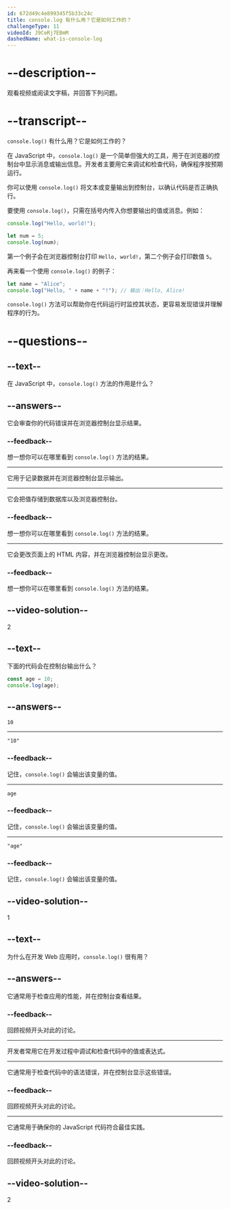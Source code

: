 ```yaml
---
id: 672d49c4e899345f5b33c24c
title: console.log 有什么用？它是如何工作的？
challengeType: 11
videoId: J9CeRj7EBmM
dashedName: what-is-console-log
---
```


# --description--

观看视频或阅读文字稿，并回答下列问题。

# --transcript--

`console.log()` 有什么用？它是如何工作的？

在 JavaScript 中，`console.log()` 是一个简单但强大的工具，用于在浏览器的控制台中显示消息或输出信息。开发者主要用它来调试和检查代码，确保程序按预期运行。

你可以使用 `console.log()` 将文本或变量输出到控制台，以确认代码是否正确执行。

要使用 `console.log()`，只需在括号内传入你想要输出的值或消息。例如：

```js
console.log("Hello, world!");

let num = 5;
console.log(num);
```

第一个例子会在浏览器控制台打印 `Hello, world!`，第二个例子会打印数值 `5`。

再来看一个使用 `console.log()` 的例子：

```js
let name = "Alice";
console.log("Hello, " + name + "!"); // 输出：Hello, Alice!
```

`console.log()` 方法可以帮助你在代码运行时监控其状态，更容易发现错误并理解程序的行为。

# --questions--

## --text--

在 JavaScript 中，`console.log()` 方法的作用是什么？

## --answers--

它会审查你的代码错误并在浏览器控制台显示结果。

### --feedback--

想一想你可以在哪里看到 `console.log()` 方法的结果。

---

它用于记录数据并在浏览器控制台显示输出。

---

它会把值存储到数据库以及浏览器控制台。

### --feedback--

想一想你可以在哪里看到 `console.log()` 方法的结果。

---

它会更改页面上的 HTML 内容，并在浏览器控制台显示更改。

### --feedback--

想一想你可以在哪里看到 `console.log()` 方法的结果。

## --video-solution--

2

## --text--

下面的代码会在控制台输出什么？

```js
const age = 10;
console.log(age);
```

## --answers--

`10`

---

`"10"`

### --feedback--

记住，`console.log()` 会输出该变量的值。

---

`age`

### --feedback--

记住，`console.log()` 会输出该变量的值。

---

`"age"`

### --feedback--

记住，`console.log()` 会输出该变量的值。

## --video-solution--

1

## --text--

为什么在开发 Web 应用时，`console.log()` 很有用？

## --answers--

它通常用于检查应用的性能，并在控制台查看结果。

### --feedback--

回顾视频开头对此的讨论。

---

开发者常用它在开发过程中调试和检查代码中的值或表达式。

---

它通常用于检查代码中的语法错误，并在控制台显示这些错误。

### --feedback--

回顾视频开头对此的讨论。

---

它通常用于确保你的 JavaScript 代码符合最佳实践。

### --feedback--

回顾视频开头对此的讨论。

## --video-solution--

2

